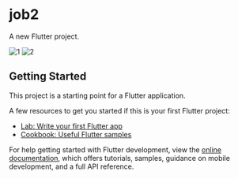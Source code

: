 # job2

A new Flutter project.

![1](https://user-images.githubusercontent.com/99937213/224748775-d347a20d-17cf-4839-b95e-359a022125fb.jpg)
![2](https://user-images.githubusercontent.com/99937213/224748797-20c71eaf-9546-4a17-89a2-5f048f354152.jpg)
## Getting Started

This project is a starting point for a Flutter application.

A few resources to get you started if this is your first Flutter project:

- [Lab: Write your first Flutter app](https://docs.flutter.dev/get-started/codelab)
- [Cookbook: Useful Flutter samples](https://docs.flutter.dev/cookbook)

For help getting started with Flutter development, view the
[online documentation](https://docs.flutter.dev/), which offers tutorials,
samples, guidance on mobile development, and a full API reference.
